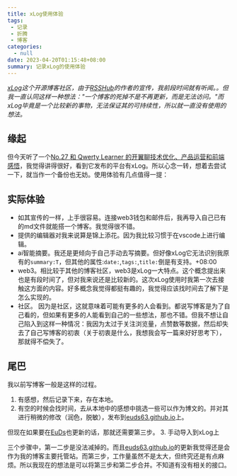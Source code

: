 ```yaml
---
title: xLog使用体验
tags:
 - 记录
 - 折腾
 - 博客
categories:
  - null
date: 2023-04-20T01:15:48+08:00
summary: 记录xLog的使用体验
---
```

*[xLog](https://xlog.app/)这个开源博客社区，由于[RSSHub](https://github.com/DIYgod/RSSHub)的作者的宣传，我前段时间就有听闻。。但我一直认同这样一种想法："一个博客的死掉不是不再更新，而是无法访问。"而xLog毕竟是一个比较新的事物，无法保证其的可持续性，所以就一直没有使用的想法。*

## 缘起
但今天听了一个[No.27 和 Qwerty Learner 的开翼聊技术优化、产品运营和前端感悟](https://xinbao.xlog.app/27)，我觉得讲得很好，看到它发布的平台有xLog。所以心念一转，想着去尝试一下，就当作一个备份也无妨。使用体验有几点值得一提：

## 实际体验
- 如其宣传的一样，上手很容易。连接web3钱包和邮件后，我再导入自己已有的md文件就能搭一个博客。我觉得很不错。
- 提供的编辑器对我来说算是锦上添花。因为我比较习惯于在vscode上进行编辑。
- ai智能摘要。我还是更倾向于自己手动去写摘要。但好像xLog它无法识别我原有的`summary:T`，但其他的属性:`date:`,`tags:`,`title:`倒是有支持。+08:00
- web3。相比较于其他的博客社区，web3是xLog一大特点。这个概念提出来也是有段时间了，但对我来说还是比较新的。这次xLog使用时我第一次去接触这方面的内容。好多概念我觉得都挺有趣的，我觉得应该找时间去了解下是怎么实现的。
- 社区。 因为是社区，这就意味着可能有更多的人会看到。都说写博客是为了自己看的，但如果有更多的人能看到自己的一些想法，那也不错。但我不想让自己陷入到这样一种情况：我因为太过于关注浏览量，点赞数等数据，然后却失去了自己写博客的初衷（关于初衷是什么，我想我会写一篇来好好思考下），那就得不偿失了。

## 尾巴
我以前写博客一般是这样的过程。
1. 有感想，然后记录下来，存在本地。
2. 有空的时候会找时间，去从本地中的感想中挑选一些可以作为博文的。并对其进行稍微的修改（润色，脱敏），发布到[euds63.github.io](https://euds63.github.io/)上。

但现在如果要在[EuDs](https://erica-2392.xlog.app/)也更新的话，那就还需要第三步。
3. 手动导入到xLog上

三个步骤中，第一二步是没法减掉的。而且[euds63.github.io](https://euds63.github.io/)的更新我觉得还是会作为我的博客主要托管站。而第三步，工作量虽然不是太大，但终究还是有点麻烦。所以我现在的想法是可以将第三步和第二步合并。不知道有没有相关的接口。
